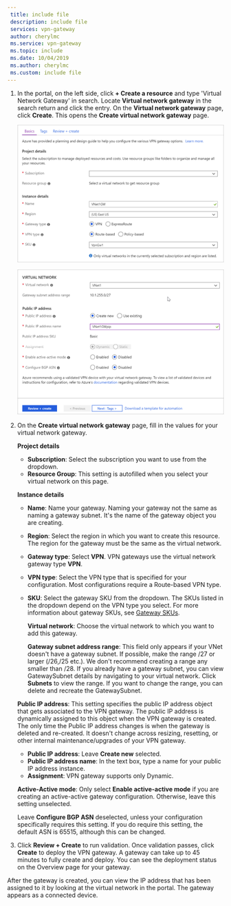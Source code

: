 ```yaml
---
 title: include file
 description: include file
 services: vpn-gateway
 author: cherylmc
 ms.service: vpn-gateway
 ms.topic: include
 ms.date: 10/04/2019
 ms.author: cherylmc
 ms.custom: include file
---
```


1. In the portal, on the left side, click **+ Create a resource** and type 'Virtual Network Gateway' in search. Locate **Virtual network gateway** in the search return and click the entry. On the **Virtual network gateway** page, click **Create**. This opens the **Create virtual network gateway** page.

   ![Create virtual network gateway page fields](./media/vpn-gateway-add-gw-rm-portal-include/p2sgw.png "Create virtual network gateway page fields")

   ![Create virtual network gateway page fields](./media/vpn-gateway-add-gw-rm-portal-include/p2sgw2.png "Create virtual network gateway page fields")
2. On the **Create virtual network gateway** page, fill in the values for your virtual network gateway.

   **Project details**

   - **Subscription**: Select the subscription you want to use from the dropdown.
   - **Resource Group**: This setting is autofilled when you select your virtual network on this page.

   **Instance details**

   - **Name**: Name your gateway. Naming your gateway not the same as naming a gateway subnet. It's the name of the gateway object you are creating.
   - **Region**: Select the region in which you want to create this resource. The region for the gateway must be the same as the virtual network.
   - **Gateway type**: Select **VPN**. VPN gateways use the virtual network gateway type **VPN**. 
   - **VPN type**: Select the VPN type that is specified for your configuration. Most configurations require a Route-based VPN type.
   - **SKU**: Select the gateway SKU from the dropdown. The SKUs listed in the dropdown depend on the VPN type you select. For more information about gateway SKUs, see [Gateway SKUs](../articles/vpn-gateway/vpn-gateway-about-vpn-gateway-settings.md#gwsku).

      **Virtual network**: Choose the virtual network to which you want to add this gateway.

      **Gateway subnet address range**: This field only appears if your VNet doesn't have a gateway subnet. If possible, make the range /27 or larger (/26,/25 etc.). We don't recommend creating a range any smaller than /28. If you already have a gateway subnet, you can view GatewaySubnet details by navigating to your virtual network. Click **Subnets** to view the range. If you want to change the range, you can delete and recreate the GatewaySubnet.

   **Public IP address**: This setting specifies the public IP address object that gets associated to the VPN gateway. The public IP address is dynamically assigned to this object when the VPN gateway is created. The only time the Public IP address changes is when the gateway is deleted and re-created. It doesn't change across resizing, resetting, or other internal maintenance/upgrades of your VPN gateway.

     - **Public IP address**: Leave **Create new** selected.
     - **Public IP address name**: In the text box, type a name for your public IP address instance.
     - **Assignment**: VPN gateway supports only Dynamic.

   **Active-Active mode**: Only select **Enable active-active mode** if you are creating an active-active gateway configuration. Otherwise, leave this setting unselected.

   Leave **Configure BGP ASN** deselected, unless your configuration specifically requires this setting. If you do require this setting, the default ASN is 65515, although this can be changed.

3. Click **Review + Create** to run validation. Once validation passes, click **Create** to deploy the VPN gateway. A gateway can take up to 45 minutes to fully create and deploy. You can see the deployment status on the Overview page for your gateway.

After the gateway is created, you can view the IP address that has been assigned to it by looking at the virtual network in the portal. The gateway appears as a connected device.
